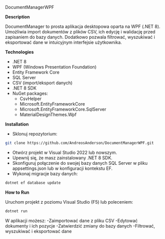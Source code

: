 DocumentManagerWPF

**Description**

DocumentManager to prosta aplikacja desktopowa oparta na WPF (.NET 8). Umożliwia import dokumentów z plików CSV, ich edycję i walidację przed zapisaniem do bazy danych. Dodatkowo pozwala filtrować, wyszukiwać i eksportować dane w intuicyjnym interfejsie użytkownika.

**Technologies**

- .NET 8
- WPF (Windows Presentation Foundation)
- Entity Framework Core
- SQL Server
- CSV (import/eksport danych)
- .NET 8 SDK
- NuGet packages:
  - CsvHelper
  - Microsoft.EntityFrameworkCore
  - Microsoft.EntityFrameworkCore.SqlServer
  - MaterialDesignThemes.Wpf

**Installation**

- Sklonuj repozytorium:
```bash
git clone https://github.com/AndreosAnderson/DocumentManagerWPF.git
```
- Otwórz projekt w Visual Studio 2022 lub nowszym.
- Upewnij się, że masz zainstalowany .NET 8 SDK.
- Skonfiguruj połączenie do swojej bazy danych SQL Server w pliku appsettings.json lub w konfiguracji kontekstu EF.
- Wykonaj migracje bazy danych:
```bash
dotnet ef database update
```
**How to Run**

Uruchom projekt z poziomu Visual Studio (F5) lub poleceniem:
```bash
dotnet run
```
W aplikacji możesz:
-Zaimportować dane z pliku CSV
-Edytować dokumenty i ich pozycje
-Zatwierdzić zmiany do bazy danych
-Filtrować, wyszukiwać i eksportować dane
